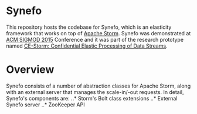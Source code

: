 # Synefo
This repository hosts the codebase for Synefo, which is an elasticity framework that works on top of [Apache Storm](http://storm.apache.org/). Synefo was demonstrated at [ACM SIGMOD 2015](http://www.sigmod2015.org/) Conference and it was part of the research prototype named [CE-Storm: Confidential Elastic Processing of Data Streams](http://db10.cs.pitt.edu/pubserver/web/ViewPublication.php?PublicationUID=a731d278f75dcb03b0926361df4853).

# Overview
Synefo consists of a number of abstraction classes for Apache Storm, along with an external server that manages the scale-in/-out requests. In detail, Synefo's components are: 
..* Storm's Bolt class extensions
..* External Synefo server
..* ZooKeeper API

